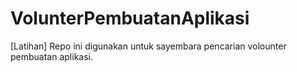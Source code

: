 # VolunterPembuatanAplikasi
[Latihan] Repo ini digunakan untuk sayembara pencarian volounter pembuatan aplikasi.
